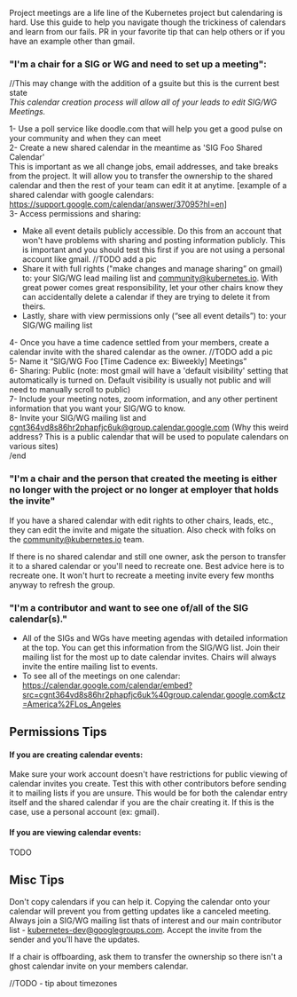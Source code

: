 Project meetings are a life line of the Kubernetes project but calendaring is hard. Use this guide to help you navigate though the trickiness of calendars and learn from our fails.
PR in your favorite tip that can help others or if you have an example other than gmail.

### "I'm a chair for a SIG or WG and need to set up a meeting":
//This may change with the addition of a gsuite but this is the current best state   
*This calendar creation process will allow all of your leads to edit SIG/WG Meetings.*   

1- Use a poll service like doodle.com that will help you get a good pulse on your community and when they can meet  
2- Create a new shared calendar in the meantime as 'SIG Foo Shared Calendar'   
  This is important as we all change jobs, email addresses, and take breaks from the project. It will allow you to transfer the ownership to the shared calendar and then the rest of your team can edit it at anytime. [example of a shared calendar with google calendars: https://support.google.com/calendar/answer/37095?hl=en]   
3- Access permissions and sharing:
* Make all event details publicly accessible. Do this from an account that won't have problems with sharing and posting information publicly. This is important and you should test this first if you are not using a personal account like gmail. //TODO add a pic
* Share it with full rights ("make changes and manage sharing” on gmail) to: your SIG/WG lead mailing list and community@kubernetes.io. With great power comes great responsibility, let your other chairs know they can accidentally delete a calendar if they are trying to delete it from theirs.
* Lastly, share with view permissions only (“see all event details”) to: your SIG/WG mailing list   

4- Once you have a time cadence settled from your members, create a calendar invite with the shared calendar as the owner. //TODO add a pic  
5- Name it “SIG/WG Foo [Time Cadence ex: Biweekly] Meetings”  
6- Sharing: Public (note: most gmail will have a 'default visibility' setting that automatically is turned on. Default visibility is usually not public and will need to manually scroll to public)  
7- Include your meeting notes, zoom information, and any other pertinent information that you want your SIG/WG to know.   
8- Invite your SIG/WG mailing list and cgnt364vd8s86hr2phapfjc6uk@group.calendar.google.com (Why this weird address? This is a public calendar that will be used to populate calendars on various sites)  
/end

### "I'm a chair and the person that created the meeting is either no longer with the project or no longer at employer that holds the invite"
If you have a shared calendar with edit rights to other chairs, leads, etc., they can edit the invite and migate the situation. Also check with folks on the community@kubernetes.io team.  

If there is no shared calendar and still one owner, ask the person to transfer it to a shared calendar or you'll need to recreate one.
Best advice here is to recreate one. It won't hurt to recreate a meeting invite every few months anyway to refresh the group.

### "I'm a contributor and want to see one of/all of the SIG calendar(s)."
* All of the SIGs and WGs have meeting agendas with detailed information at the top. You can get this information from the SIG/WG list. Join their mailing list for the most up to date calendar invites. Chairs will always invite the entire mailing list to events.
* To see all of the meetings on one calendar: https://calendar.google.com/calendar/embed?src=cgnt364vd8s86hr2phapfjc6uk%40group.calendar.google.com&ctz=America%2FLos_Angeles

## Permissions Tips
#### If you are creating calendar events:
Make sure your work account doesn't have restrictions for public viewing of calendar invites you create. Test this with other contributors before sending it to mailing lists if you are unsure. This would be for both the calendar entry itself and the shared calendar if you are the chair creating it.
If this is the case, use a personal account (ex: gmail).


#### If you are viewing calendar events:
TODO

## Misc Tips
Don't copy calendars if you can help it. Copying the calendar onto your calendar will prevent you from getting updates like a canceled meeting.  
Always join a SIG/WG mailing list thats of interest and our main contributor list - kubernetes-dev@googlegroups.com. Accept the invite from the sender and you'll have the updates.   

If a chair is offboarding, ask them to transfer the ownership so there isn't a ghost calendar invite on your members calendar.   

//TODO - tip about timezones
